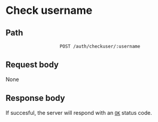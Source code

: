 # Check username

## Path

<div align="center">

`POST /auth/checkuser/:username`

</div>

## Request body

None

## Response body

If succesful, the server will respond with an
[`OK`](https://developer.mozilla.org/en-US/docs/Web/HTTP/Status/200) status
code.

